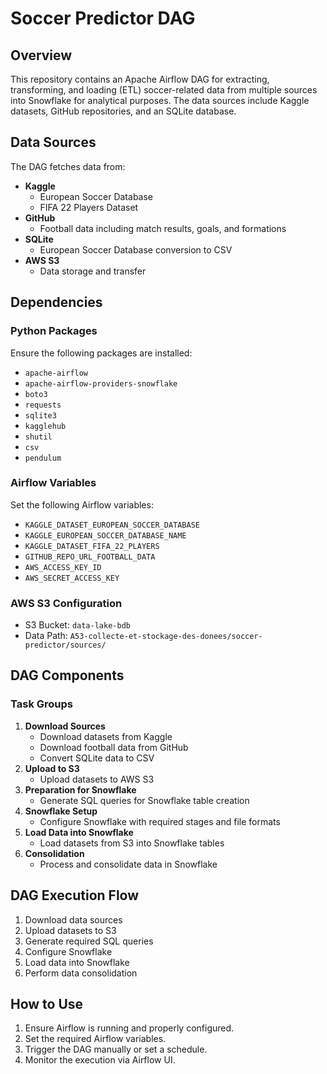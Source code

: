 # Soccer Predictor DAG

## Overview
This repository contains an Apache Airflow DAG for extracting, transforming, and loading (ETL) soccer-related data from multiple sources into Snowflake for analytical purposes. The data sources include Kaggle datasets, GitHub repositories, and an SQLite database.

## Data Sources
The DAG fetches data from:
- **Kaggle**
  - European Soccer Database
  - FIFA 22 Players Dataset
- **GitHub**
  - Football data including match results, goals, and formations
- **SQLite**
  - European Soccer Database conversion to CSV
- **AWS S3**
  - Data storage and transfer

## Dependencies
### Python Packages
Ensure the following packages are installed:
- `apache-airflow`
- `apache-airflow-providers-snowflake`
- `boto3`
- `requests`
- `sqlite3`
- `kagglehub`
- `shutil`
- `csv`
- `pendulum`

### Airflow Variables
Set the following Airflow variables:
- `KAGGLE_DATASET_EUROPEAN_SOCCER_DATABASE`
- `KAGGLE_EUROPEAN_SOCCER_DATABASE_NAME`
- `KAGGLE_DATASET_FIFA_22_PLAYERS`
- `GITHUB_REPO_URL_FOOTBALL_DATA`
- `AWS_ACCESS_KEY_ID`
- `AWS_SECRET_ACCESS_KEY`

### AWS S3 Configuration
- S3 Bucket: `data-lake-bdb`
- Data Path: `A53-collecte-et-stockage-des-donees/soccer-predictor/sources/`

## DAG Components
### Task Groups
1. **Download Sources**
   - Download datasets from Kaggle
   - Download football data from GitHub
   - Convert SQLite data to CSV
2. **Upload to S3**
   - Upload datasets to AWS S3
3. **Preparation for Snowflake**
   - Generate SQL queries for Snowflake table creation
4. **Snowflake Setup**
   - Configure Snowflake with required stages and file formats
5. **Load Data into Snowflake**
   - Load datasets from S3 into Snowflake tables
6. **Consolidation**
   - Process and consolidate data in Snowflake

## DAG Execution Flow
1. Download data sources
2. Upload datasets to S3
3. Generate required SQL queries
4. Configure Snowflake
5. Load data into Snowflake
6. Perform data consolidation

## How to Use
1. Ensure Airflow is running and properly configured.
2. Set the required Airflow variables.
3. Trigger the DAG manually or set a schedule.
4. Monitor the execution via Airflow UI.

